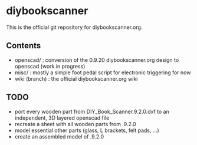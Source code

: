 diybookscanner
==============

This is the official git repository for diybookscanner.org.

Contents
--------
* openscad/ : conversion of the 0.9.20 diybookscanner.org design to openscad (work in progress)
* misc/     : mostly a simple foot pedal script for electronic triggering for now
* wiki (branch) : the official diybookscanner.org wiki

TODO
----
* port every wooden part from DIY_Book_Scanner.9.2.0.dxf to an independent, 3D layered openscad file
* recreate a sheet with all wooden parts from .9.2.0
* model essential other parts (glass, L brackets, felt pads, ...)
* create an assembled model of .9.2.0
